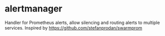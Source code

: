 # alertmanager

Handler for Prometheus alerts, allow silencing and routing alerts to multiple services. Inspired by <https://github.com/stefanprodan/swarmprom>
